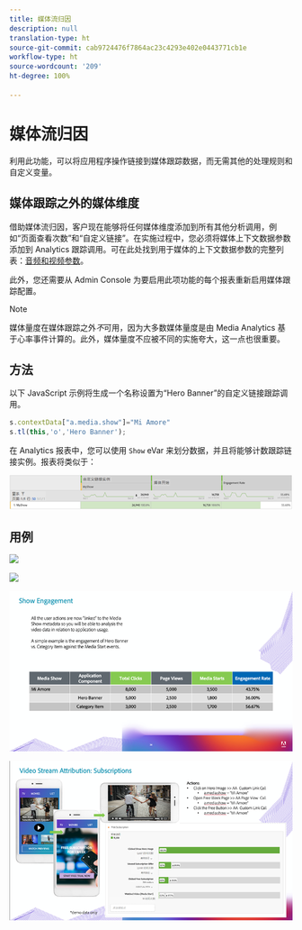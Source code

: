 ```yaml
---
title: 媒体流归因
description: null
translation-type: ht
source-git-commit: cab9724476f7864ac23c4293e402e0443771cb1e
workflow-type: ht
source-wordcount: '209'
ht-degree: 100%

---
```



# 媒体流归因

利用此功能，可以将应用程序操作链接到媒体跟踪数据，而无需其他的处理规则和自定义变量。

## 媒体跟踪之外的媒体维度

借助媒体流归因，客户现在能够将任何媒体维度添加到所有其他分析调用，例如“页面查看次数”和“自定义链接”。在实施过程中，您必须将媒体上下文数据参数添加到 Analytics 跟踪调用。可在此处找到用于媒体的上下文数据参数的完整列表：[音频和视频参数](/help/metrics-and-metadata/audio-video-parameters.md)。

此外，您还需要从 Admin Console 为要启用此项功能的每个报表重新启用媒体跟踪配置。

>[!NOTE]
>
>媒体量度在媒体跟踪之外&#x200B;_不_&#x200B;可用，因为大多数媒体量度是由 Media Analytics 基于心率事件计算的。此外，媒体量度不应被不同的实施夸大，这一点也很重要。

## 方法

以下 JavaScript 示例将生成一个名称设置为“Hero Banner”的自定义链接跟踪调用。

```javascript
s.contextData["a.media.show"]="Mi Amore"
s.tl(this,'o','Hero Banner');
```

在 Analytics 报表中，您可以使用 `Show` eVar 来划分数据，并且将能够计数跟踪链接实例。报表将类似于：

![](/assets/myShow-rpt-1.png)

## 用例

![](/assets/vid-stream-attr-category.png)

![](/assets/vid-stream-attr-hero.png)

![](/assets/show-engagement.png)

![](/assets/vid-stream-attr-subs.png)

